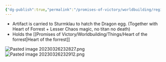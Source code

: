 ```yaml
---
{"dg-publish":true,"permalink":"/promises-of-victory/worldbuilding/regions/todo/sturmklau/","title":"Sturmklau","noteIcon":"Settlement","created":"2023-01-25T02:26:53.515+01:00","updated":"2023-04-05T23:56:26.728+02:00"}
---
```


- Artifact is carried to Sturmklau to hatch the Dragon egg. (Together with Heart of Forrest + Lesser Chaos magic, no titan no death)
- Holds the  [[Promises of Victory/Worldbuilding/Things/Heart of the forrest\|Heart of the forrest]]

 ![Pasted image 20230326232827.png](/img/user/resources/Pictures/Pasted%20image%2020230326232827.png)
![Pasted image 20230326232912.png](/img/user/resources/Pictures/Pasted%20image%2020230326232912.png)